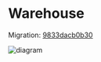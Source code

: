 # Warehouse

Migration: [9833dacb0b30](https://github.com/opentrials/scraper/blob/master/migrations/versions/20160220212552_nct_fix_boolean_columns.py)

![diagram](https://raw.githubusercontent.com/opentrials/scraper/master/files/warehouse.png)
